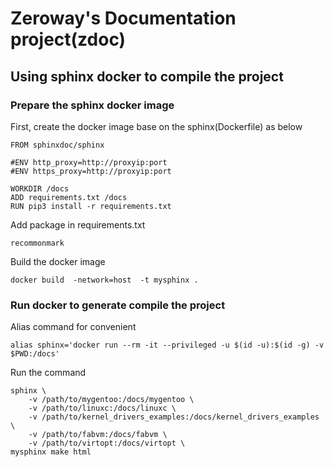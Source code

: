 # Zeroway's Documentation project(zdoc)

## Using sphinx docker to compile the project

### Prepare the sphinx docker image

First, create the docker image base on the sphinx(Dockerfile) as below

	FROM sphinxdoc/sphinx

	#ENV http_proxy=http://proxyip:port
	#ENV https_proxy=http://proxyip:port

	WORKDIR /docs
	ADD requirements.txt /docs
	RUN pip3 install -r requirements.txt

Add package in requirements.txt

	recommonmark

Build the docker image

	docker build  -network=host  -t mysphinx .

### Run docker to generate compile the project

Alias command for convenient

	alias sphinx='docker run --rm -it --privileged -u $(id -u):$(id -g) -v $PWD:/docs'

Run the command

	sphinx \
		-v /path/to/mygentoo:/docs/mygentoo \
		-v /path/to/linuxc:/docs/linuxc \
		-v /path/to/kernel_drivers_examples:/docs/kernel_drivers_examples \
		-v /path/to/fabvm:/docs/fabvm \
		-v /path/to/virtopt:/docs/virtopt \
	mysphinx make html
